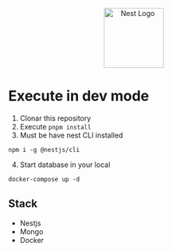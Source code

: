 <p align="center">
  <a href="http://nestjs.com/" target="blank"><img src="https://nestjs.com/img/logo-small.svg" width="120" alt="Nest Logo" /></a>
</p>

# Execute in dev mode

1. Clonar this repository
2. Execute ```pnpm install```
3. Must be have nest CLI installed
```
npm i -g @nestjs/cli
```
4. Start database in your local
```
docker-compose up -d
```

## Stack

* Nestjs
* Mongo
* Docker
